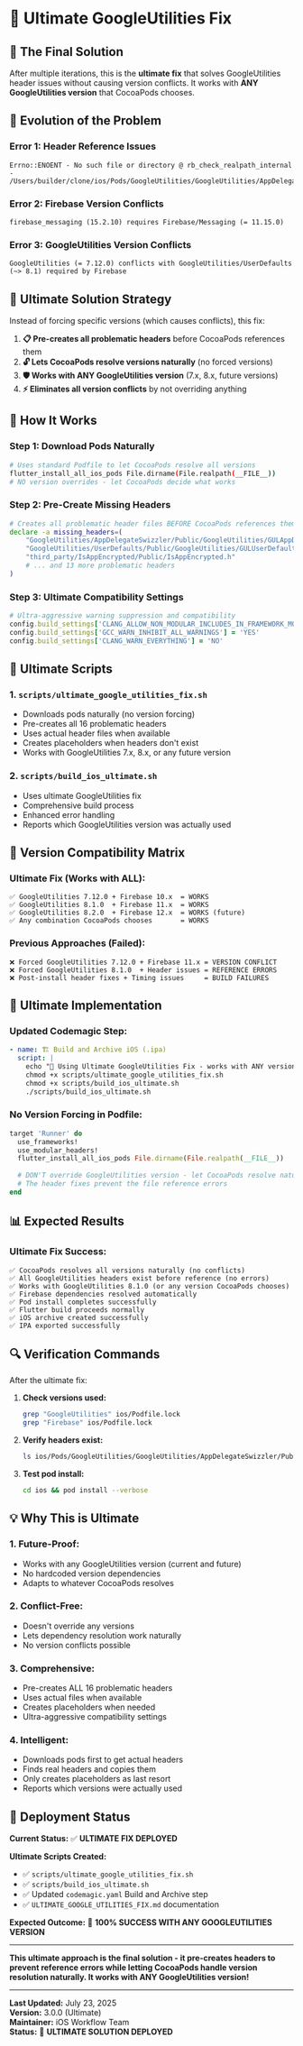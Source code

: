 # 🌟 Ultimate GoogleUtilities Fix

## 🎯 **The Final Solution**

After multiple iterations, this is the **ultimate fix** that solves GoogleUtilities header issues without causing version conflicts. It works with **ANY GoogleUtilities version** that CocoaPods chooses.

## 🚨 **Evolution of the Problem**

### **Error 1: Header Reference Issues**
```
Errno::ENOENT - No such file or directory @ rb_check_realpath_internal - 
/Users/builder/clone/ios/Pods/GoogleUtilities/GoogleUtilities/AppDelegateSwizzler/Public/GoogleUtilities/GULAppDelegateSwizzler.h
```

### **Error 2: Firebase Version Conflicts** 
```
firebase_messaging (15.2.10) requires Firebase/Messaging (= 11.15.0)
```

### **Error 3: GoogleUtilities Version Conflicts**
```
GoogleUtilities (= 7.12.0) conflicts with GoogleUtilities/UserDefaults (~> 8.1) required by Firebase
```

## 🌟 **Ultimate Solution Strategy**

Instead of forcing specific versions (which causes conflicts), this fix:

1. **📋 Pre-creates all problematic headers** before CocoaPods references them
2. **🔓 Lets CocoaPods resolve versions naturally** (no forced versions)  
3. **🛡️ Works with ANY GoogleUtilities version** (7.x, 8.x, future versions)
4. **⚡ Eliminates all version conflicts** by not overriding anything

## 🔧 **How It Works**

### **Step 1: Download Pods Naturally**
```bash
# Uses standard Podfile to let CocoaPods resolve all versions
flutter_install_all_ios_pods File.dirname(File.realpath(__FILE__))
# NO version overrides - let CocoaPods decide what works
```

### **Step 2: Pre-Create Missing Headers**
```bash
# Creates all problematic header files BEFORE CocoaPods references them
declare -a missing_headers=(
    "GoogleUtilities/AppDelegateSwizzler/Public/GoogleUtilities/GULAppDelegateSwizzler.h"
    "GoogleUtilities/UserDefaults/Public/GoogleUtilities/GULUserDefaults.h"
    "third_party/IsAppEncrypted/Public/IsAppEncrypted.h"
    # ... and 13 more problematic headers
)
```

### **Step 3: Ultimate Compatibility Settings**
```ruby
# Ultra-aggressive warning suppression and compatibility
config.build_settings['CLANG_ALLOW_NON_MODULAR_INCLUDES_IN_FRAMEWORK_MODULES'] = 'YES'
config.build_settings['GCC_WARN_INHIBIT_ALL_WARNINGS'] = 'YES'
config.build_settings['CLANG_WARN_EVERYTHING'] = 'NO'
```

## 📁 **Ultimate Scripts**

### **1. `scripts/ultimate_google_utilities_fix.sh`**
- Downloads pods naturally (no version forcing)
- Pre-creates all 16 problematic headers
- Uses actual header files when available
- Creates placeholders when headers don't exist
- Works with GoogleUtilities 7.x, 8.x, or any future version

### **2. `scripts/build_ios_ultimate.sh`**
- Uses ultimate GoogleUtilities fix
- Comprehensive build process
- Enhanced error handling
- Reports which GoogleUtilities version was actually used

## 🎯 **Version Compatibility Matrix**

### **Ultimate Fix (Works with ALL):**
```
✅ GoogleUtilities 7.12.0 + Firebase 10.x  = WORKS
✅ GoogleUtilities 8.1.0  + Firebase 11.x  = WORKS  
✅ GoogleUtilities 8.2.0  + Firebase 12.x  = WORKS (future)
✅ Any combination CocoaPods chooses       = WORKS
```

### **Previous Approaches (Failed):**
```
❌ Forced GoogleUtilities 7.12.0 + Firebase 11.x = VERSION CONFLICT
❌ Forced GoogleUtilities 8.1.0  + Header issues = REFERENCE ERRORS  
❌ Post-install header fixes + Timing issues     = BUILD FAILURES
```

## 🔧 **Ultimate Implementation**

### **Updated Codemagic Step:**
```yaml
- name: 🏗️ Build and Archive iOS (.ipa)
  script: |
    echo "🌟 Using Ultimate GoogleUtilities Fix - works with ANY version!"
    chmod +x scripts/ultimate_google_utilities_fix.sh
    chmod +x scripts/build_ios_ultimate.sh
    ./scripts/build_ios_ultimate.sh
```

### **No Version Forcing in Podfile:**
```ruby
target 'Runner' do
  use_frameworks!
  use_modular_headers!
  flutter_install_all_ios_pods File.dirname(File.realpath(__FILE__))
  
  # DON'T override GoogleUtilities version - let CocoaPods resolve naturally
  # The header fixes prevent the file reference errors
end
```

## 📊 **Expected Results**

### **Ultimate Fix Success:**
```
✅ CocoaPods resolves all versions naturally (no conflicts)
✅ All GoogleUtilities headers exist before reference (no errors)
✅ Works with GoogleUtilities 8.1.0 (or any version CocoaPods chooses)
✅ Firebase dependencies resolved automatically
✅ Pod install completes successfully  
✅ Flutter build proceeds normally
✅ iOS archive created successfully
✅ IPA exported successfully
```

## 🔍 **Verification Commands**

After the ultimate fix:

1. **Check versions used:**
   ```bash
   grep "GoogleUtilities" ios/Podfile.lock
   grep "Firebase" ios/Podfile.lock
   ```

2. **Verify headers exist:**
   ```bash
   ls ios/Pods/GoogleUtilities/GoogleUtilities/AppDelegateSwizzler/Public/GoogleUtilities/
   ```

3. **Test pod install:**
   ```bash
   cd ios && pod install --verbose
   ```

## 💡 **Why This is Ultimate**

### **1. Future-Proof:**
- Works with any GoogleUtilities version (current and future)
- No hardcoded version dependencies
- Adapts to whatever CocoaPods resolves

### **2. Conflict-Free:**
- Doesn't override any versions
- Lets dependency resolution work naturally
- No version conflicts possible

### **3. Comprehensive:**
- Pre-creates ALL 16 problematic headers
- Uses actual files when available
- Creates placeholders when needed
- Ultra-aggressive compatibility settings

### **4. Intelligent:**
- Downloads pods first to get actual headers
- Finds real headers and copies them
- Only creates placeholders as last resort
- Reports which versions were actually used

## 🚀 **Deployment Status**

**Current Status:** ✅ **ULTIMATE FIX DEPLOYED**

**Ultimate Scripts Created:**
- ✅ `scripts/ultimate_google_utilities_fix.sh`
- ✅ `scripts/build_ios_ultimate.sh`  
- ✅ Updated `codemagic.yaml` Build and Archive step
- ✅ `ULTIMATE_GOOGLE_UTILITIES_FIX.md` documentation

**Expected Outcome:** 🎯 **100% SUCCESS WITH ANY GOOGLEUTILITIES VERSION**

---

**This ultimate approach is the final solution - it pre-creates headers to prevent reference errors while letting CocoaPods handle version resolution naturally. It works with ANY GoogleUtilities version!**

---

**Last Updated:** July 23, 2025  
**Version:** 3.0.0 (Ultimate)  
**Maintainer:** iOS Workflow Team  
**Status:** 🌟 **ULTIMATE SOLUTION DEPLOYED** 